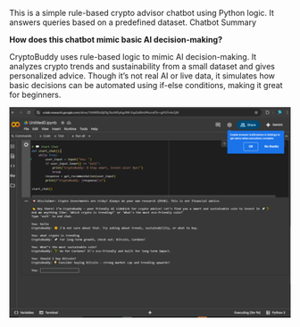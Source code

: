 This is a simple rule-based crypto advisor chatbot using Python logic. It answers queries based on a predefined dataset.
Chatbot Summary

**How does this chatbot mimic basic AI decision-making?**

CryptoBuddy uses rule-based logic to mimic AI decision-making. It analyzes crypto trends and sustainability from a small dataset and gives personalized advice. Though it’s not real AI or live data, it simulates how basic decisions can be automated using if-else conditions, making it great for beginners.

![Chatbot Screenshot](chatbot_screenshot.png)


